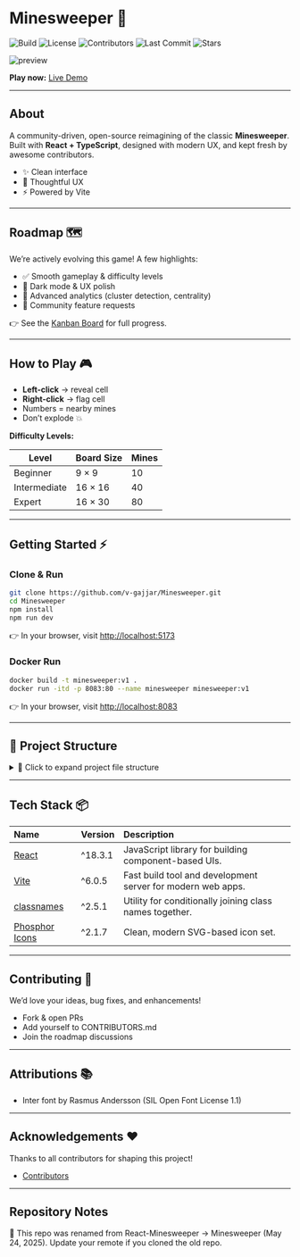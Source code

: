 # Minesweeper 🎉

![Build](https://github.com/v-gajjar/Minesweeper/actions/workflows/build-checks.yaml/badge.svg)
![License](https://img.shields.io/github/license/v-gajjar/Minesweeper)
![Contributors](https://img.shields.io/github/contributors/v-gajjar/Minesweeper)
![Last Commit](https://img.shields.io/github/last-commit/v-gajjar/Minesweeper)
![Stars](https://img.shields.io/github/stars/v-gajjar/Minesweeper?style=social)

![preview](https://github.com/v-gajjar/Minesweeper/blob/main/src/assets/Minesweeper-16-06-2025.gif)

**Play now:** [Live Demo](https://v-gajjar.github.io/Minesweeper/)  

---

## About
A community-driven, open-source reimagining of the classic **Minesweeper**.  
Built with **React + TypeScript**, designed with modern UX, and kept fresh by awesome contributors.  

- ✨ Clean interface  
- 🎨 Thoughtful UX  
- ⚡ Powered by Vite  

---

## Roadmap 🗺️
We’re actively evolving this game! A few highlights:  

- ✅ Smooth gameplay & difficulty levels  
- 🚧 Dark mode & UX polish  
- 🚀 Advanced analytics (cluster detection, centrality)  
- 🧩 Community feature requests  

👉 See the [Kanban Board](https://github.com/users/v-gajjar/projects/2) for full progress.  

---

## How to Play 🎮
- **Left-click** → reveal cell  
- **Right-click** → flag cell  
- Numbers = nearby mines  
- Don’t explode 💥  

**Difficulty Levels:**

| Level        | Board Size           | Mines |
|--------------|----------------------|-------|
| Beginner     | 9 × 9                | 10    |
| Intermediate | 16 × 16              | 40    |
| Expert       | 16 × 30              | 80    |

---

## Getting Started ⚡

### Clone & Run
```bash
git clone https://github.com/v-gajjar/Minesweeper.git
cd Minesweeper
npm install
npm run dev
```
👉 In your browser, visit [http://localhost:5173](http://localhost:5173)

### Docker Run

```bash
docker build -t minesweeper:v1 .
docker run -itd -p 8083:80 --name minesweeper minesweeper:v1
```  

👉 In your browser, visit [http://localhost:8083](http://localhost:8083)

---

## 📂 Project Structure

<details>
<summary>📁 Click to expand project file structure</summary>

```plaintext
.
├── .github
│   ├── pull_request_template.md
│   └── workflows
│       ├── build-checks.yaml
│       ├── whats-new-merged.yaml
│       └── whats-new-preview.yaml
├── .gitignore
├── .prettierignore
├── .prettierrc.yml
├── .stylelintrc.json
├── CONTRIBUTORS.md
├── Dockerfile
├── eslint.config.js
├── globals.d.ts
├── index.html
├── LICENSE
├── package-lock.json
├── package.json
├── README.md
├── src
│   ├── App.css
│   ├── App.tsx
│   ├── assets
│   │   └── Minesweeper-16-06-2025.gif
│   ├── components
│   │   └── feature
│   │       ├── Cell
│   │       ├── GameBoard
│   │       ├── GameDifficultySelector
│   │       ├── GameResultModal
│   │       └── RemainingFlagsCounter
│   ├── config
│   │   ├── gameDifficultyLevelSettings.interfaces.ts
│   │   └── gameDifficultyLevelSettings.ts
│   ├── enum
│   │   ├── GameDifficultyLevel.interfaces.ts
│   │   ├── GameDifficultyLevel.ts
│   │   ├── GameStatus.interfaces.ts
│   │   └── GameStatus.ts
│   ├── index.css
│   ├── main.tsx
│   ├── minesweeperUtils.js
│   ├── types.ts
│   └── vite-env.d.ts
├── tests
│   └── unit
│       ├── App.test.jsx
│       ├── Board.test.jsx
│       ├── Cell.test.jsx
│       ├── GameBoard.test.jsx
│       └── Win.test.jsx
├── tsconfig.app.json
├── tsconfig.json
├── tsconfig.node.json
└── vite.config.ts
```

</details>

---

## Tech Stack 📦

| Name                                                                  | Version | Description                                                 |
| :-------------------------------------------------------------------- | :------ | :---------------------------------------------------------- |
| [React](https://reactjs.org/)                                         | ^18.3.1 | JavaScript library for building component-based UIs.        |
| [Vite](https://vitejs.dev/)                                           | ^6.0.5  | Fast build tool and development server for modern web apps. |
| [classnames](https://www.npmjs.com/package/classnames)                | ^2.5.1  | Utility for conditionally joining class names together.     |
| [Phosphor Icons](https://www.npmjs.com/package/@phosphor-icons/react) | ^2.1.7  | Clean, modern SVG-based icon set.                           |

---

## Contributing 🤝

We’d love your ideas, bug fixes, and enhancements!
- Fork & open PRs
- Add yourself to CONTRIBUTORS.md
- Join the roadmap discussions

---

## Attributions 📚
- Inter font by Rasmus Andersson (SIL Open Font License 1.1)

---

## Acknowledgements ❤️

Thanks to all contributors for shaping this project!

- [Contributors](./CONTRIBUTORS.md) 

---

## Repository Notes

📌 This repo was renamed from React-Minesweeper → Minesweeper (May 24, 2025).
Update your remote if you cloned the old repo.